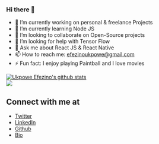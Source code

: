
### Hi there 👋

- 🔭 I’m currently working on personal & freelance Projects
- 🌱 I’m currently learning Node JS
- 👯 I’m looking to collaborate on Open-Source projects
- 🤔 I’m looking for help with Tensor Flow
- 💬 Ask me about React JS & React Native
- 📫 How to reach me: efezinoukpowe@gmail.com
- ⚡ Fun fact: I enjoy playing Paintball and I love movies

<a href="https://github.com/zheeno">
 <img align="center" src="https://github-readme-stats.vercel.app/api?username=zheeno&show_icons=true&theme=light&line_height=27" alt="Ukpowe Efezino's github stats"/>
</a>
<br />
<a href="https://github.com/zheeno">
  <img align="center" src="https://github-readme-stats.vercel.app/api/top-langs/?username=zheeno&theme=light" />
</a>

## Connect with me at

- [Twitter](https://www.twitter.com/zheeno_rocks)
- [LinkedIn](https://www.linkedin.com/in/efezino-ukpowe)
- [Github](https://github.com/zheeno)
- [Bio](https://efezino.com)
